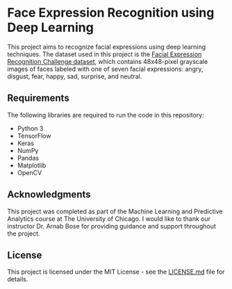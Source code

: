# Face Expression Recognition using Deep Learning

This project aims to recognize facial expressions using deep learning techniques. The dataset used in this project is the [Facial Expression Recognition Challenge dataset](https://www.kaggle.com/c/challenges-in-representation-learning-facial-expression-recognition-challenge/data), which contains 48x48-pixel grayscale images of faces labeled with one of seven facial expressions: angry, disgust, fear, happy, sad, surprise, and neutral.

## Requirements
The following libraries are required to run the code in this repository:

* Python 3
* TensorFlow
* Keras
* NumPy
* Pandas
* Matplotlib
* OpenCV

## Acknowledgments

This project was completed as part of the Machine Learning and Predictive Analytics course at The University of Chicago. I would like to thank our instructor Dr. Arnab Bose for providing guidance and support throughout the project.

## License

This project is licensed under the MIT License - see the [LICENSE.md](LICENSE.md) file for details.
